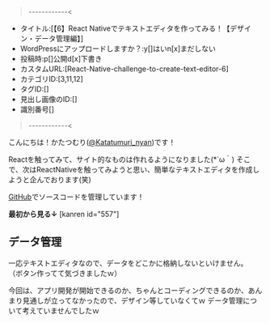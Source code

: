 >------------<
- タイトル:[【6】React Nativeでテキストエディタを作ってみる！【デザイン・データ管理編】]
- WordPressにアップロードしますか？:y[]はいn[x]まだしない
- 投稿時:p[]公開d[x]下書き
- カスタムURL:[React-Native-challenge-to-create-text-editor-6]
- カテゴリID:[3,11,12]
- タグID:[]
- 見出し画像のID:[]
- 識別番号[]
>------------<

<!-- ↓続き
[kanren id=""] -->

こんにちは！かたつむり([@Katatumuri_nyan](https://twitter.com/Katatumuri_nyan))です！

Reactを触ってみて、サイト的なものは作れるようになりました(*´ω｀)
そこで、次はReactNativeを触ってみようと思い、簡単なテキストエディタを作成しようと企んでおります(笑)


[GitHub](https://github.com/katatumuri-maimai/ReactNative-TextEditer)でソースコードを管理しています！

**最初から見る↓**
[kanren id="557"]

<!-- **前回を見る↓**
[kanren id=""] -->

## データ管理
一応テキストエディタなので、データをどこかに格納しないといけません。
（ボタン作ってて気づきましたｗ）

今回は、アプリ開発が開始できるのか、ちゃんとコーディングできるのか、あんまり見通しが立ってなかったので、デザイン等していなくてｗ
データ管理について考えていませんでしたｗ
